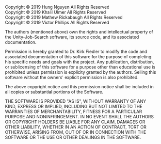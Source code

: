 Copyright © 2019 Hung Nguyen All Rights Reserved  
Copyright © 2019 Khalil Ulmer All Rights Reserved  
Copyright © 2019 Mathew Rickabaugh All Rights Reserved  
Copyright © 2019 Victor Phillips All Rights Reserved  

The authors (mentioned above) own the rights and intellectual property of the Unity-Job-Search software, its source code, and its associated documentation.  
  
Permission is hereby granted to Dr. Kirk Fiedler to modify the code and associated documentation of this software for the purpose of completing his specific needs and goals with the project. Any publication, distribution, or sublicensing of this software for a purpose other than educational use is prohibited unless permission is explicity granted by the authors. Selling this software without the owners' explicit permission is also prohibited.
  
The above copyright notice and this permission notice shall be included in all copies or substantial portions of the Software.  
  
THE SOFTWARE IS PROVIDED "AS IS", WITHOUT WARRANTY OF ANY KIND, EXPRESS OR IMPLIED, INCLUDING BUT NOT LIMITED TO THE WARRANTIES OF MERCHANTABILITY, FITNESS FOR A PARTICULAR PURPOSE AND NONINFRINGEMENT. IN NO EVENT SHALL THE AUTHORS OR COPYRIGHT HOLDERS BE LIABLE FOR ANY CLAIM, DAMAGES OR OTHER LIABILITY, WHETHER IN AN ACTION OF CONTRACT, TORT OR OTHERWISE, ARISING FROM, OUT OF OR IN CONNECTION WITH THE SOFTWARE OR THE USE OR OTHER DEALINGS IN THE SOFTWARE.
